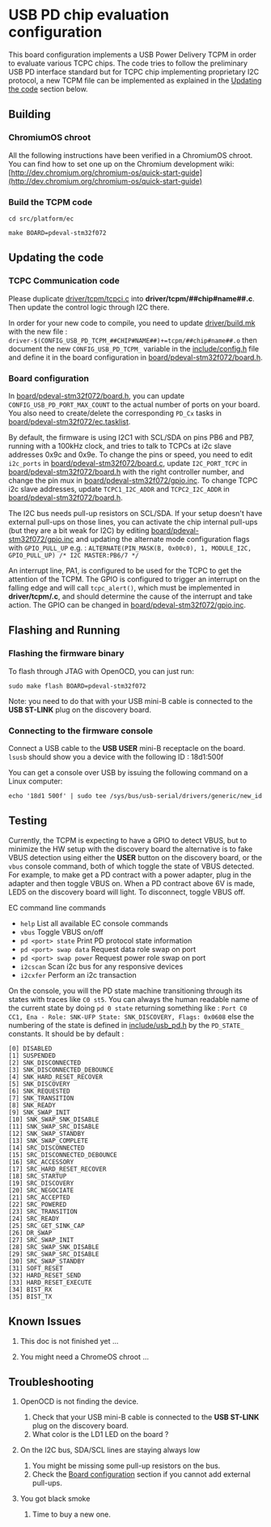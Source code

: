 USB PD chip evaluation configuration
====================================

This board configuration implements a USB Power Delivery TCPM
in order to evaluate various TCPC chips.
The code tries to follow the preliminary USB PD interface standard but for TCPC chip implementing proprietary I2C protocol, a new TCPM file can be implemented as explained in the [Updating the code](#Updating-the-code) section below.

Building
--------

### ChromiumOS chroot

All the following instructions have been verified in a ChromiumOS chroot.
You can find how to set one up on the Chromium development wiki:
[http://dev.chromium.org/chromium-os/quick-start-guide](http://dev.chromium.org/chromium-os/quick-start-guide)

### Build the TCPM code

`cd src/platform/ec`

`make BOARD=pdeval-stm32f072`


Updating the code
-----------------

### TCPC Communication code

Please duplicate [driver/tcpm/tcpci.c](../../driver/tcpm/tcpci.c) into **driver/tcpm/##chip#name##.c**.
Then update the control logic through I2C there.

In order for your new code to compile, you need to update [driver/build.mk](../../driver/build.mk) with the new file :
`driver-$(CONFIG_USB_PD_TCPM_##CHIP#NAME##)+=tcpm/##chip#name##.o`
then document the new `CONFIG_USB_PD_TCPM_` variable in the [include/config.h](../../include/config.h) file and define it in the board configuration in [board/pdeval-stm32f072/board.h](board.h).

### Board configuration

In [board/pdeval-stm32f072/board.h](board.h), you can update `CONFIG_USB_PD_PORT_MAX_COUNT` to the actual number of ports on your board.
You also need to create/delete the corresponding `PD_Cx` tasks in [board/pdeval-stm32f072/ec.tasklist](ec.tasklist).

By default, the firmware is using I2C1 with SCL/SDA on pins PB6 and PB7, running with a 100kHz clock, and tries to talk to TCPCs at i2c slave addresses 0x9c and 0x9e.
To change the pins or speed, you need to edit `i2c_ports` in [board/pdeval-stm32f072/board.c](board.c), update `I2C_PORT_TCPC` in [board/pdeval-stm32f072/board.h](board.h) with the right controller number, and change the pin mux in [board/pdeval-stm32f072/gpio.inc](gpio.inc). To change TCPC i2c slave addresses, update `TCPC1_I2C_ADDR` and `TCPC2_I2C_ADDR` in [board/pdeval-stm32f072/board.h](board.h).

The I2C bus needs pull-up resistors on SCL/SDA. If your setup doesn't have external pull-ups on those lines, you can activate the chip internal pull-ups (but they are a bit weak for I2C) by editing [board/pdeval-stm32f072/gpio.inc](gpio.inc) and updating the alternate mode configuration flags with `GPIO_PULL_UP` e.g. :
`ALTERNATE(PIN_MASK(B, 0x00c0), 1, MODULE_I2C,   GPIO_PULL_UP) /* I2C MASTER:PB6/7 */`

An interrupt line, PA1, is configured to be used for the TCPC to get the attention of the TCPM. The GPIO is configured to trigger an interrupt on the falling edge and will call `tcpc_alert()`, which must be implemented in **driver/tcpm/<vendor>.c**, and should determine the cause of the interrupt and take action. The GPIO can be changed in [board/pdeval-stm32f072/gpio.inc](gpio.inc).

Flashing and Running
--------------------

### Flashing the firmware binary

To flash through JTAG with OpenOCD, you can just run:

`sudo make flash BOARD=pdeval-stm32f072`

Note: you need to do that with your USB mini-B cable is connected to the **USB ST-LINK** plug on the discovery board.

### Connecting to the firmware console

Connect a USB cable to the **USB USER** mini-B receptacle on the board.
`lsusb` should show you a device with the following ID : 18d1:500f

You can get a console over USB by issuing the following command on a Linux computer:

`echo '18d1 500f' | sudo tee /sys/bus/usb-serial/drivers/generic/new_id`

Testing
-------

Currently, the TCPM is expecting to have a GPIO to detect VBUS, but to minimize the HW setup with the discovery board the alternative is to fake VBUS detection using either the **USER** button on the discovery board, or the `vbus` console command, both of which toggle the state of VBUS detected. For example, to make get a PD contract with a power adapter, plug in the adapter and then toggle VBUS on. When a PD contract above 6V is made, LED5 on the discovery board will light. To disconnect, toggle VBUS off.

EC command line commands

- `help`  List all available EC console commands
- `vbus`  Toggle VBUS on/off
- `pd <port> state`  Print PD protocol state information
- `pd <port> swap data`  Request data role swap on port
- `pd <port> swap power`  Request power role swap on port
- `i2cscan`  Scan i2c bus for any responsive devices
- `i2cxfer`  Perform an i2c transaction

On the console, you will the PD state machine transitioning through its states with traces like `C0 st5`.
You can always the human readable name of the current state by doing `pd 0 state` returning something like :
`Port C0 CC1, Ena - Role: SNK-UFP State: SNK_DISCOVERY, Flags: 0x0608`
else the numbering of the state is defined in [include/usb_pd.h](../../include/us_pd.h) by the `PD_STATE_` constants.
It should be by default :
```
[0] DISABLED
[1] SUSPENDED
[2] SNK_DISCONNECTED
[3] SNK_DISCONNECTED_DEBOUNCE
[4] SNK_HARD_RESET_RECOVER
[5] SNK_DISCOVERY
[6] SNK_REQUESTED
[7] SNK_TRANSITION
[8] SNK_READY
[9] SNK_SWAP_INIT
[10] SNK_SWAP_SNK_DISABLE
[11] SNK_SWAP_SRC_DISABLE
[12] SNK_SWAP_STANDBY
[13] SNK_SWAP_COMPLETE
[14] SRC_DISCONNECTED
[15] SRC_DISCONNECTED_DEBOUNCE
[16] SRC_ACCESSORY
[17] SRC_HARD_RESET_RECOVER
[18] SRC_STARTUP
[19] SRC_DISCOVERY
[20] SRC_NEGOCIATE
[21] SRC_ACCEPTED
[22] SRC_POWERED
[23] SRC_TRANSITION
[24] SRC_READY
[25] SRC_GET_SINK_CAP
[26] DR_SWAP
[27] SRC_SWAP_INIT
[28] SRC_SWAP_SNK_DISABLE
[29] SRC_SWAP_SRC_DISABLE
[30] SRC_SWAP_STANDBY
[31] SOFT_RESET
[32] HARD_RESET_SEND
[33] HARD_RESET_EXECUTE
[34] BIST_RX
[35] BIST_TX
```

Known Issues
------------

1. This doc is not finished yet ...

2. You might need a ChromeOS chroot ...

Troubleshooting
---------------

1. OpenOCD is not finding the device.

	1. Check that your USB mini-B cable is connected to the **USB ST-LINK** plug on the discovery board.
	2. What color is the LD1 LED on the board ?

1. On the I2C bus, SDA/SCL lines are staying always low

	1. You might be missing some pull-up resistors on the bus.
	1. Check the [Board configuration](#Board-configuration) section if you cannot add external pull-ups.

1. You got black smoke

	1. Time to buy a new one.

